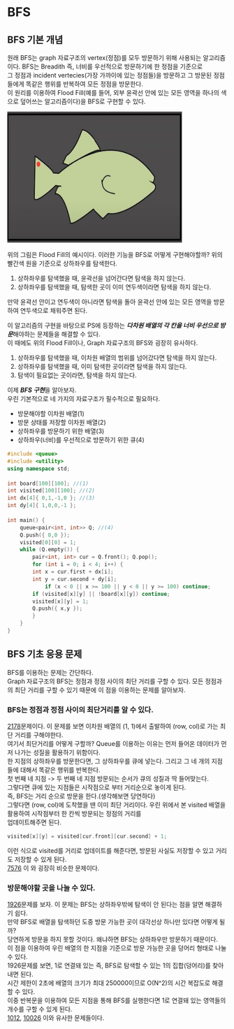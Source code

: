 # BFS    
## BFS 기본 개념
원래 BFS는 graph 자료구조의 vertex(정점)를 모두 방문하기 위해 사용되는 알고리즘이다. BFS는 Breadith 즉, 너비를 우선적으로 방문하기에 한 정점을 기준으로    
그 정점과 incident vertecies(가장 가까이에 있는 정점들)을 방문하고 그 방문된 정점들에게 똑같은 행위를 반복하여 모든 정점을 방문한다.       
이 원리를 이용하여 Flood Fill(예를 들어, 외부 윤곽선 안에 있는 모든 영역을 하나의 색으로 덮어쓰는 알고리즘이다)을 BFS로 구현할 수 있다.      
    
 <img src="https://github.com/whatsgoodg/Codes_for_tests/blob/main/BFS/images/fish.png?raw=true"  width="400" height="300"/>     
     
위의 그림은 Flood Fill의 예시이다. 이러한 기능을 BFS로 어떻게 구현해야할까? 위의 빨간색 원을 기준으로 상하좌우를 탐색한다. 
1. 상하좌우를 탐색했을 때, 윤곽선을 넘어간다면 탐색을 하지 않는다.
2. 상하좌우를 탐색했을 때, 탐색한 곳이 이미 연두색이라면 탐색을 하지 않는다.
    
만약 윤곽선 안이고 연두색이 아니라면 탐색을 돌아 윤곽선 안에 있는 모든 영역을 방문하여 연두색으로 채워주면 된다.  
    
이 알고리즘의 구현을 바탕으로 PS에 등장하는 ***다차원 배열의 각 칸을 너비 우선으로 방문***해야하는 문제들을 해결할 수 있다.  
이 때에도 위의 Flood Fill이나, Graph 자료구조의 BFS와 굉장히 유사하다.   

1. 상하좌우를 탐색했을 때, 이차원 배열의 범위를 넘어갔다면 탐색을 하지 않는다.    
2. 상하좌우를 탐색했을 때, 이미 탐색한 곳이라면 탐색을 하지 않는다.    
3. 탐색이 필요없는 곳이라면, 탐색을 하지 않는다.     
    
이제 ***BFS 구현***을 알아보자.    
우린 기본적으로 네 가지의 자료구조가 필수적으로 필요하다.
* 방문해야할 이차원 배열(1)    
* 방문 상태를 저장할 이차원 배열(2)    
* 상하좌우를 방문하기 위한 배열(3)    
* 상하좌우(너비)를 우선적으로 방문하기 위한 큐(4)     
    
     
```cpp
#include <queue>
#include <utility>
using namespace std;

int board[100][100]; //(1)
int visited[100][100]; //(2)
int dx[4]{ 0,1,-1,0 }; //(3)
int dy[4]{ 1,0,0,-1 };

int main() {
    queue<pair<int, int>> Q; //(4)
    Q.push({ 0,0 });
    visited[0][0] = 1;
    while (Q.empty()) {
        pair<int, int> cur = Q.front(); Q.pop();
        for (int i = 0; i < 4; i++) {
	    int x = cur.first + dx[i];
	    int y = cur.second + dy[i];
            if (x < 0 || x >= 100 || y < 0 || y >= 100) continue;
	    if (visited[x][y] || !board[x][y]) continue;
	    visited[x][y] = 1;
	    Q.push({ x,y });
	    }
    }
}
```    
## BFS 기초 응용 문제
BFS를 이용하는 문제는 간단하다.    
Graph 자료구조의 BFS는 정점과 정점 사이의 최단 거리를 구할 수 있다. 모든 정점과의 최단 거리를 구할 수 있기 때문에 이 점을 이용하는 문제를 알아보자.     

### BFS는 정점과 정점 사이의 최단거리를 알 수 있다.   
[2178](https://www.acmicpc.net/problem/2178)문제이다. 이 문제를 보면 이차원 배열의 (1, 1)에서 출발하여 (row, col)로 가는 최단 거리를 구해야한다.    
여기서 최단거리를 어떻게 구할까? Queue를 이용하는 이유는 먼저 들어온 데이터가 먼저 나가는 성질을 활용하기 위함이다.     
한 지점의 상하좌우를 방문한다면, 그 상하좌우를 큐에 넣는다. 그리고 그 네 개의 지점들에 대해서 똑같은 행위를 반복한다.     
첫 번째 네 지점 -> 두 번째 네 지점 방문되는 순서가 큐의 성질과 딱 들어맞는다.     
그렇다면 큐에 있는 지점들은 시작점으로 부터 거리순으로 놓이게 된다.    
즉, BFS는 거리 순으로 방문을 한다.(생각해보면 당연하다)       
그렇다면 (row, col)에 도착했을 땐 이미 최단 거리이다. 우린 위에서 본 visited 배열을 활용하여 시작점부터 한 칸씩 방문되는 정점의 거리를      
업데이트해주면 된다. 
```cpp
visited[x][y] = visited[cur.front][cur.second] + 1; 
```   
이런 식으로 visited를 거리로 업데이트를 해준다면, 방문된 사실도 저장할 수 있고 거리도 저장할 수 있게 된다.       
[7576](https://www.acmicpc.net/problem/7576) 이 와 굉장히 비슷한 문제이다.       
    
### 방문해야할 곳을 나눌 수 있다.     
[1926](https://www.acmicpc.net/problem/1926)문제를 보자. 이 문제는 BFS는 상하좌우밖에 탐색이 안 된다는 점을 알면 해결하기 쉽다.     
만약 BFS로 배열을 탐색하던 도중 방문 가능한 곳이 대각선상 하나만 있다면 어떻게 될까?          
당연하게 방문을 하지 못할 것이다. 왜냐하면 BFS는 상하좌우만 방문하기 때문이다.     
이 점을 이용하여 우린 배열의 한 지점을 기준으로 방문 가능한 곳을 덩어리 형태로 나눌 수 있다.       
1926문제를 보면, 1로 연결돼 있는 즉, BFS로 탐색할 수 있는 1의 집합(덩어리)를 찾아내면 된다.      
시간 제한이 2초에 배열의 크기가 최대 250000이므로 O(N^2)의 시간 복잡도로 해결할 수 있다.       
이중 반복문을 이용하여 모든 지점을 통해 BFS를 실행한다면 1로 연결돼 있는 영역들의 개수를 구할 수 있게 된다.     
[1012](https://www.acmicpc.net/problem/1012), [10026](https://www.acmicpc.net/problem/10026) 이와 유사한 문제들이다.

